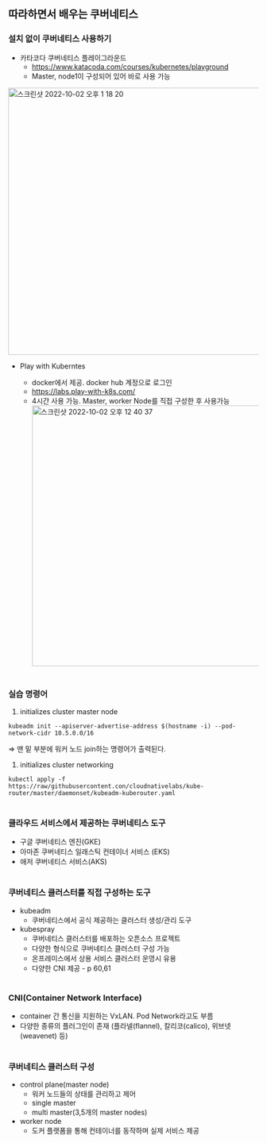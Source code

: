 따라하면서 배우는 쿠버네티스
-----------------------
### 설치 없이 쿠버네티스 사용하기

- 카타코다 쿠버네티스 플레이그라운드
    - https://www.katacoda.com/courses/kubernetes/playground
    - Master, node1이 구성되어 있어 바로 사용 가능
<img width="538" alt="스크린샷 2022-10-02 오후 1 18 20" src="https://user-images.githubusercontent.com/54930365/193458373-ba503289-c0ea-4008-99e9-0120657959f6.png">


- Play with Kuberntes
    - docker에서 제공. docker hub 계정으로 로그인
    - https://labs.play-with-k8s.com/
    - 4시간 사용 가능. Master, worker Node를 직접 구성한 후 사용가능
      <img width="525" alt="스크린샷 2022-10-02 오후 12 40 37" src="https://user-images.githubusercontent.com/54930365/193458372-7dfcfd08-1139-48bb-928c-e5d2b249a130.png">

    <br>  

### 실습 명령어

1. initializes cluster master node

`kubeadm init --apiserver-advertise-address $(hostname -i) --pod-network-cidr 10.5.0.0/16`

⇒ 맨 밑 부분에 워커 노드 join하는 명령어가 출력된다.

1. initializes cluster networking

`kubectl apply -f https://raw/githubusercontent.con/cloudnativelabs/kube-router/master/daemonset/kubeadm-kuberouter.yaml`  
<br>  

### 클라우드 서비스에서 제공하는 쿠버네티스 도구

- 구글 쿠버네티스 엔진(GKE)
- 아마존 쿠버네티스 일래스틱 컨테이너 서비스 (EKS)
- 애저 쿠버네티스 서비스(AKS)  
  <br>  

### 쿠버네티스 클러스터를 직접 구성하는 도구

- kubeadm
    - 쿠버네티스에서 공식 제공하는 클러스터 생성/관리 도구
- kubespray
    - 쿠버네티스 클러스터를 배포하는 오픈소스 프로젝트
    - 다양한 형식으로 쿠버네티스 클러스터 구성 가능
    - 온프레미스에서 상용 서비스 클러스터 운영시 유용
    - 다양한 CNI 제공 - p 60,61  
      <br>  

### CNI(Container Network Interface)

- container 간 통신을 지원하는 VxLAN. Pod Network라고도 부름
- 다양한 종류의 플러그인이 존재 (플라넬(flannel), 칼리코(calico), 위브넷(weavenet) 등)  
  <br>
  
### 쿠버네티스 클러스터 구성

- control plane(master node)
    - 워커 노드들의 상태를 관리하고 제어
    - single master
    - multi master(3,5개의 master nodes)
- worker node
    - 도커 플랫폼을 통해 컨테이너를 동작하며 실제 서비스 제공